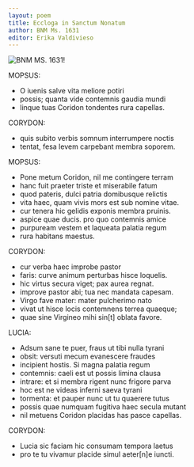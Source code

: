 ```yaml
---
layout: poem
title: Eccloga in Sanctum Nonatum
author: BNM Ms. 1631
editor: Erika Valdivieso
---
```


![BNM MS. 1631](https://user-images.githubusercontent.com/94075570/142266472-9a2b3f2b-4a4b-4e68-ba1f-e03d7d1228c7.png)!

MOPSUS: 
- O iuenis salve vita meliore potiri
- possis; quanta vide contemnis gaudia mundi
- linque tuas Coridon tondentes rura capellas.

CORYDON: 
- quis subito verbis somnum interrumpere noctis
- tentat, fesa levem carpebant membra soporem.

MOPSUS:
- Pone metum Coridon, nil me contingere terram
- hanc fuit praeter triste et miserabile fatum
- quod pateris, dulci patria domibusque relictis
- vita haec, quam vivis mors est sub nomine vitae.
- cur tenera hic gelidis exponis membra pruinis.
- aspice quae ducis. pro quo contemnis amice
- purpuream vestem et laqueata palatia regum
- rura habitans maestus.

CORYDON: 
- cur verba haec improbe pastor
- faris: curve animum perturbas hisce loquelis.
- hic virtus secura viget; pax aurea regnat.
- improve pastor abi; tua nec mandata capesam.
- Virgo fave mater: mater pulcherimo nato
- vivat ut hisce locis contemnens terrea quaeque;
- quae sine Virgineo mihi sin[t] oblata favore.

LUCIA: 
- Adsum sane te puer, fraus ut tibi nulla tyrani
- obsit: versuti mecum evanescere fraudes
- incipient hostis. Si magna palatia regum
- contemnis: caeli est ut possis limina clausa
- intrare: et si membra rigent nunc frigore parva
- hoc est ne videas inferni saeva tyrani
- tormenta: et pauper nunc ut tu quaerere tutus
- possis quae numquam fugitiva haec secula mutant
- nil metuens Coridon placidas has pasce capellas.

CORYDON:
- Lucia sic faciam hic consumam tempora laetus
- pro te tu vivamur placide simul aeter[n]e iuncti.
